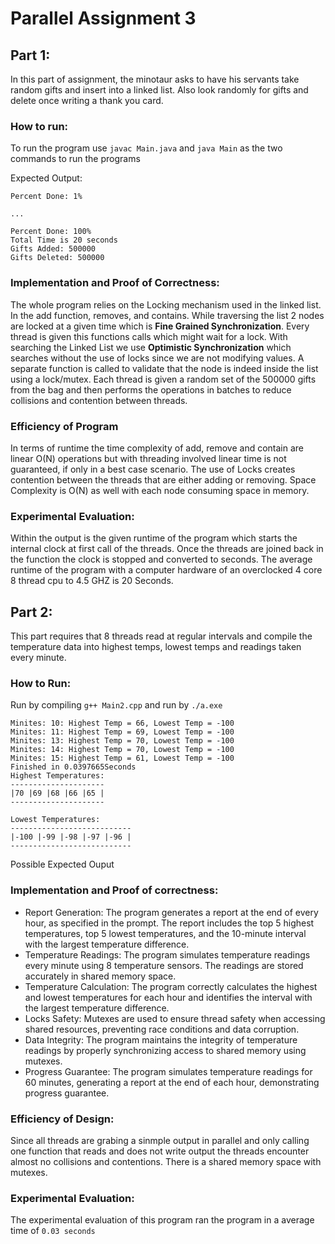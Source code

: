 # Parallel Assignment 3
## Part 1:
In this part of assignment, the minotaur asks to have his servants take random gifts and insert into a linked list. Also look randomly for gifts and delete once writing a thank you card.
### How to run:
To run the program use `javac Main.java` and `java Main` as the two commands to run the programs

Expected Output:
```
Percent Done: 1%

...

Percent Done: 100%
Total Time is 20 seconds
Gifts Added: 500000
Gifts Deleted: 500000
```

### Implementation and Proof of Correctness:
The whole program relies on the Locking mechanism used in the linked list. In the add function, removes, and contains. While traversing the list 2 nodes are locked at a given time which is __Fine Grained Synchronization__. Every thread is given this functions calls which might wait for a lock. With searching the Linked List we use __Optimistic Synchronization__ which searches without the use of locks since we are not modifying values. A separate function is called to validate that the node is indeed inside the list using a lock/mutex. Each thread is given a random set of the 500000 gifts from the bag and then performs the operations in batches to reduce collisions and contention between threads.


### Efficiency of Program
In terms of runtime the time complexity of add, remove and contain are linear O(N) operations but with threading involved linear time is not guaranteed, if only in a best case scenario. The use of Locks creates contention between the threads that are either adding or removing. Space Complexity is O(N) as well with each node consuming space in memory.

### Experimental Evaluation:

Within the output is the given runtime of the program which starts the internal clock at first call of the threads. Once the threads are joined back in the function the clock is stopped and converted to seconds.
The average runtime of the program with a computer hardware of an overclocked 4 core 8 thread cpu to 4.5 GHZ is 20 Seconds.

## Part 2:
This part requires that 8 threads read at regular intervals and compile the temperature data into highest temps, lowest temps and readings taken every minute.

### How to Run:
Run by compiling `g++ Main2.cpp` and run by `./a.exe`

```
Minites: 10: Highest Temp = 66, Lowest Temp = -100
Minites: 11: Highest Temp = 69, Lowest Temp = -100
Minites: 13: Highest Temp = 70, Lowest Temp = -100
Minites: 14: Highest Temp = 70, Lowest Temp = -100
Minites: 15: Highest Temp = 61, Lowest Temp = -100
Finished in 0.0397665Seconds
Highest Temperatures:
---------------------
|70 |69 |68 |66 |65 |
---------------------

Lowest Temperatures:
---------------------------
|-100 |-99 |-98 |-97 |-96 |
---------------------------
```
Possible Expected Ouput

### Implementation and Proof of correctness:
* Report Generation: The program generates a report at the end of every hour, as specified in the prompt. The report includes the top 5 highest temperatures, top 5 lowest temperatures, and the 10-minute interval with the largest temperature difference.
* Temperature Readings: The program simulates temperature readings every minute using 8 temperature sensors. The readings are stored accurately in shared memory space.
* Temperature Calculation: The program correctly calculates the highest and lowest temperatures for each hour and identifies the interval with the largest temperature difference.
* Locks Safety: Mutexes are used to ensure thread safety when accessing shared resources, preventing race conditions and data corruption.
* Data Integrity: The program maintains the integrity of temperature readings by properly synchronizing access to shared memory using mutexes.
* Progress Guarantee: The program simulates temperature readings for 60 minutes, generating a report at the end of each hour, demonstrating progress guarantee.

### Efficiency of Design:

Since all threads are grabing a sinmple output in parallel and only calling one function that reads and does not write output the threads encounter almost no collisions and contentions. There is a shared memory space with mutexes.

### Experimental Evaluation:

The experimental evaluation of this program ran the program in a average time of `0.03 seconds`


